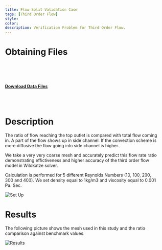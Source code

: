 ```yaml
---
title: Flow Split Validation Case
tags: [Third Order Flow]
style: 
color: 
description: Verification Problem for Third Order Flow. 
---
```


# Obtaining Files
 <br/><br/>
 <br/><br/>
 [**Download Data Files**](https://github.com/FVUS/wildkatze/blob/main/release/Wildkatze.Release.2022.5.30.x86_64_3.7z)
<br/><br/>
<br/><br/>



#  Description

The ratio of flow reaching the top outlet is compared with total flow coming in. A part of the flow shows up in side channel. If the convection scheme is more diffusive the flow going into side channel is higher. 

We take a very very coarse mesh and accurately predict this flow rate ratio demonstrating effictiveness and higher accuracy of the third order flow model in Wildkatze solver.

Calculation is performed for 5 different Reynolds Numbers (10, 100, 200, 300 and 400).  We set density equal to 1kg/m3 and viscosity equal to 0.001 Pa. Sec.

![Set Up](https://live.staticflickr.com/65535/52140244137_782c314b8f_z.jpg)


# Results

The following picture shows the mesh used in this study and the ratio comparison against benchmark values.

![Results](https://live.staticflickr.com/65535/52140245032_be177829eb_b.jpg)


